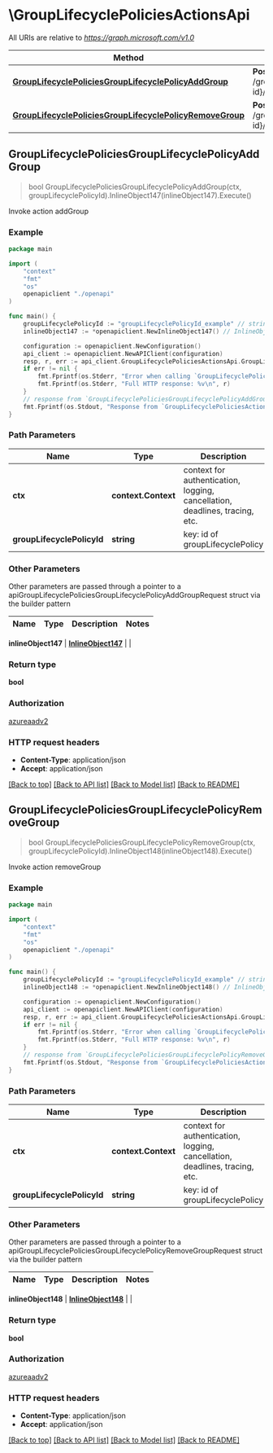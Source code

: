 # \GroupLifecyclePoliciesActionsApi

All URIs are relative to *https://graph.microsoft.com/v1.0*

Method | HTTP request | Description
------------- | ------------- | -------------
[**GroupLifecyclePoliciesGroupLifecyclePolicyAddGroup**](GroupLifecyclePoliciesActionsApi.md#GroupLifecyclePoliciesGroupLifecyclePolicyAddGroup) | **Post** /groupLifecyclePolicies/{groupLifecyclePolicy-id}/microsoft.graph.addGroup | Invoke action addGroup
[**GroupLifecyclePoliciesGroupLifecyclePolicyRemoveGroup**](GroupLifecyclePoliciesActionsApi.md#GroupLifecyclePoliciesGroupLifecyclePolicyRemoveGroup) | **Post** /groupLifecyclePolicies/{groupLifecyclePolicy-id}/microsoft.graph.removeGroup | Invoke action removeGroup



## GroupLifecyclePoliciesGroupLifecyclePolicyAddGroup

> bool GroupLifecyclePoliciesGroupLifecyclePolicyAddGroup(ctx, groupLifecyclePolicyId).InlineObject147(inlineObject147).Execute()

Invoke action addGroup

### Example

```go
package main

import (
    "context"
    "fmt"
    "os"
    openapiclient "./openapi"
)

func main() {
    groupLifecyclePolicyId := "groupLifecyclePolicyId_example" // string | key: id of groupLifecyclePolicy
    inlineObject147 := *openapiclient.NewInlineObject147() // InlineObject147 | 

    configuration := openapiclient.NewConfiguration()
    api_client := openapiclient.NewAPIClient(configuration)
    resp, r, err := api_client.GroupLifecyclePoliciesActionsApi.GroupLifecyclePoliciesGroupLifecyclePolicyAddGroup(context.Background(), groupLifecyclePolicyId).InlineObject147(inlineObject147).Execute()
    if err != nil {
        fmt.Fprintf(os.Stderr, "Error when calling `GroupLifecyclePoliciesActionsApi.GroupLifecyclePoliciesGroupLifecyclePolicyAddGroup``: %v\n", err)
        fmt.Fprintf(os.Stderr, "Full HTTP response: %v\n", r)
    }
    // response from `GroupLifecyclePoliciesGroupLifecyclePolicyAddGroup`: bool
    fmt.Fprintf(os.Stdout, "Response from `GroupLifecyclePoliciesActionsApi.GroupLifecyclePoliciesGroupLifecyclePolicyAddGroup`: %v\n", resp)
}
```

### Path Parameters


Name | Type | Description  | Notes
------------- | ------------- | ------------- | -------------
**ctx** | **context.Context** | context for authentication, logging, cancellation, deadlines, tracing, etc.
**groupLifecyclePolicyId** | **string** | key: id of groupLifecyclePolicy | 

### Other Parameters

Other parameters are passed through a pointer to a apiGroupLifecyclePoliciesGroupLifecyclePolicyAddGroupRequest struct via the builder pattern


Name | Type | Description  | Notes
------------- | ------------- | ------------- | -------------

 **inlineObject147** | [**InlineObject147**](InlineObject147.md) |  | 

### Return type

**bool**

### Authorization

[azureaadv2](../README.md#azureaadv2)

### HTTP request headers

- **Content-Type**: application/json
- **Accept**: application/json

[[Back to top]](#) [[Back to API list]](../README.md#documentation-for-api-endpoints)
[[Back to Model list]](../README.md#documentation-for-models)
[[Back to README]](../README.md)


## GroupLifecyclePoliciesGroupLifecyclePolicyRemoveGroup

> bool GroupLifecyclePoliciesGroupLifecyclePolicyRemoveGroup(ctx, groupLifecyclePolicyId).InlineObject148(inlineObject148).Execute()

Invoke action removeGroup

### Example

```go
package main

import (
    "context"
    "fmt"
    "os"
    openapiclient "./openapi"
)

func main() {
    groupLifecyclePolicyId := "groupLifecyclePolicyId_example" // string | key: id of groupLifecyclePolicy
    inlineObject148 := *openapiclient.NewInlineObject148() // InlineObject148 | 

    configuration := openapiclient.NewConfiguration()
    api_client := openapiclient.NewAPIClient(configuration)
    resp, r, err := api_client.GroupLifecyclePoliciesActionsApi.GroupLifecyclePoliciesGroupLifecyclePolicyRemoveGroup(context.Background(), groupLifecyclePolicyId).InlineObject148(inlineObject148).Execute()
    if err != nil {
        fmt.Fprintf(os.Stderr, "Error when calling `GroupLifecyclePoliciesActionsApi.GroupLifecyclePoliciesGroupLifecyclePolicyRemoveGroup``: %v\n", err)
        fmt.Fprintf(os.Stderr, "Full HTTP response: %v\n", r)
    }
    // response from `GroupLifecyclePoliciesGroupLifecyclePolicyRemoveGroup`: bool
    fmt.Fprintf(os.Stdout, "Response from `GroupLifecyclePoliciesActionsApi.GroupLifecyclePoliciesGroupLifecyclePolicyRemoveGroup`: %v\n", resp)
}
```

### Path Parameters


Name | Type | Description  | Notes
------------- | ------------- | ------------- | -------------
**ctx** | **context.Context** | context for authentication, logging, cancellation, deadlines, tracing, etc.
**groupLifecyclePolicyId** | **string** | key: id of groupLifecyclePolicy | 

### Other Parameters

Other parameters are passed through a pointer to a apiGroupLifecyclePoliciesGroupLifecyclePolicyRemoveGroupRequest struct via the builder pattern


Name | Type | Description  | Notes
------------- | ------------- | ------------- | -------------

 **inlineObject148** | [**InlineObject148**](InlineObject148.md) |  | 

### Return type

**bool**

### Authorization

[azureaadv2](../README.md#azureaadv2)

### HTTP request headers

- **Content-Type**: application/json
- **Accept**: application/json

[[Back to top]](#) [[Back to API list]](../README.md#documentation-for-api-endpoints)
[[Back to Model list]](../README.md#documentation-for-models)
[[Back to README]](../README.md)

